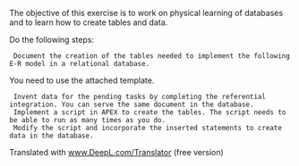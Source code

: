 The objective of this exercise is to work on physical learning of databases and to learn how to create tables and data.

Do the following steps:

     Document the creation of the tables needed to implement the following E-R model in a relational database.

You need to use the attached template.

     Invent data for the pending tasks by completing the referential integration. You can serve the same document in the database.
     Implement a script in APEX to create the tables. The script needs to be able to run as many times as you do.
     Modify the script and incorporate the inserted statements to create data in the database.

Translated with www.DeepL.com/Translator (free version)
